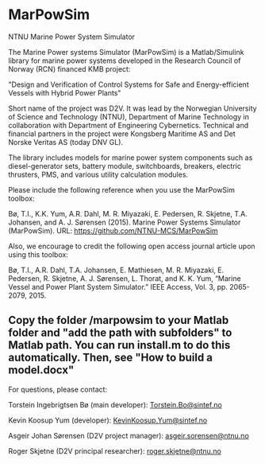 # MarPowSim
NTNU Marine Power System Simulator

The Marine Power systems Simulator (MarPowSim) is a Matlab/Simulink library for marine power systems developed in the Research Council of Norway (RCN) financed KMB project: 

   "Design and Verification of Control Systems for Safe and Energy-efficient Vessels with Hybrid Power Plants" 

Short name of the project was D2V. It was lead by the Norwegian University of Science and Technology (NTNU), Department of Marine Technology in collaboration with Department of Engineering Cybernetics. Technical and financial partners in the project were Kongsberg Maritime AS and Det Norske Veritas AS (today DNV GL).

The library includes models for marine power system components such as diesel-generator sets, battery module, switchboards, breakers, electric thrusters, PMS, and various utility calculation modules.

Please include the following reference when you use the MarPowSim toolbox: 

   Bø, T.I., K.K. Yum, A.R. Dahl, M. R. Miyazaki, E. Pedersen, R. Skjetne, T.A. Johansen, and A. J. Sørensen (2015). Marine Power Systems Simulator (MarPowSim). URL: https://github.com/NTNU-MCS/MarPowSim

Also, we encourage to credit the following open access journal article upon using this toolbox:

Bø, T.I., A.R. Dahl, T.A. Johansen, E. Mathiesen, M. R. Miyazaki, E. Pedersen, R. Skjetne, A. J. Sørensen, L. Thorat, and K. K. Yum, “Marine Vessel and Power Plant System Simulator.” IEEE Access, Vol. 3, pp. 2065-2079, 2015.


Copy the folder /marpowsim to your Matlab folder and "add the path with subfolders" to Matlab path. You can run install.m to do this automatically. Then, see "How to build a model.docx"
-

For questions, please contact: 

  Torstein Ingebrigtsen Bø (main developer): <Torstein.Bo@sintef.no> 
      
  Kevin Koosup Yum (developer): <KevinKoosup.Yum@sintef.no> 
      
  Asgeir Johan Sørensen (D2V project manager): <asgeir.sorensen@ntnu.no> 
  
  Roger Skjetne (D2V principal researcher): <roger.skjetne@ntnu.no>
